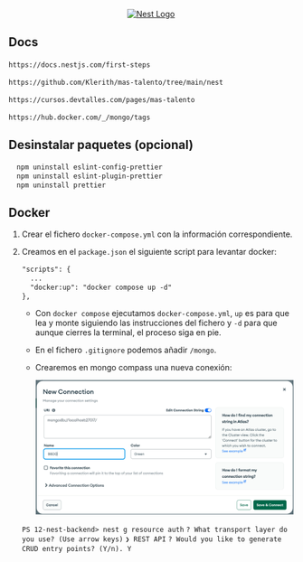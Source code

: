 <p align="center">
  <a href="http://nestjs.com/" target="blank"><img src="https://nestjs.com/img/logo-small.svg" width="120" alt="Nest Logo" /></a>
</p>

## Docs

  ``https://docs.nestjs.com/first-steps``

  ``https://github.com/Klerith/mas-talento/tree/main/nest``

  ``https://cursos.devtalles.com/pages/mas-talento``

  ``https://hub.docker.com/_/mongo/tags``

## Desinstalar paquetes (opcional)
```
  npm uninstall eslint-config-prettier
  npm uninstall eslint-plugin-prettier
  npm uninstall prettier
```

## Docker

1. Crear el fichero ``docker-compose.yml`` con la información correspondiente.

2. Creamos en el ``package.json`` el siguiente script para levantar docker:

      ```
      "scripts": {
        ...
        "docker:up": "docker compose up -d"
      },
      ```
      - Con ``docker compose`` ejecutamos ``docker-compose.yml``, ``up`` es para que lea y monte siguiendo las instrucciones del fichero y ``-d`` para que aunque cierres la terminal, el proceso siga en pie.

      - En el fichero ``.gitignore`` podemos añadir ``/mongo``.

      - Crearemos en mongo compass una nueva conexión:

        <p align="center">
          <a href="http://nestjs.com/" target="blank"><img src="assets/mongodb-new-connection.png" alt="Nest Logo" /></a>
        </p>

      ``
        PS 12-nest-backend> nest g resource auth
      ``
      ``
        ? What transport layer do you use? (Use arrow keys)
      ``
      ``
        ❯ REST API
      ``
      ``
        ? Would you like to generate CRUD entry points? (Y/n). Y
      ``


